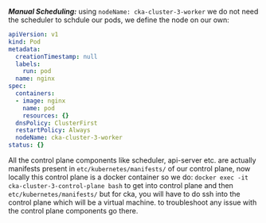 ***Manual Scheduling:*** using `nodeName: cka-cluster-3-worker` we do not need the scheduler to schdule our pods, we define the node on our own:

```yaml
apiVersion: v1
kind: Pod
metadata:
  creationTimestamp: null
  labels:
    run: pod
  name: nginx
spec:
  containers:
  - image: nginx
    name: pod
    resources: {}
  dnsPolicy: ClusterFirst
  restartPolicy: Always
  nodeName: cka-cluster-3-worker
status: {}
```

All the control plane components like scheduler, api-server etc. are actually manifests present in `etc/kubernetes/manifests/` of our control plane, now locally this control plane 
is a docker container so we do:
`docker exec -it cka-cluster-3-control-plane bash` to get into control plane and then `etc/kubernetes/manifests/` but for cka, you will have to do ssh into the control plane which will be a 
virtual machine. to troubleshoot any issue with the control plane components go there.
